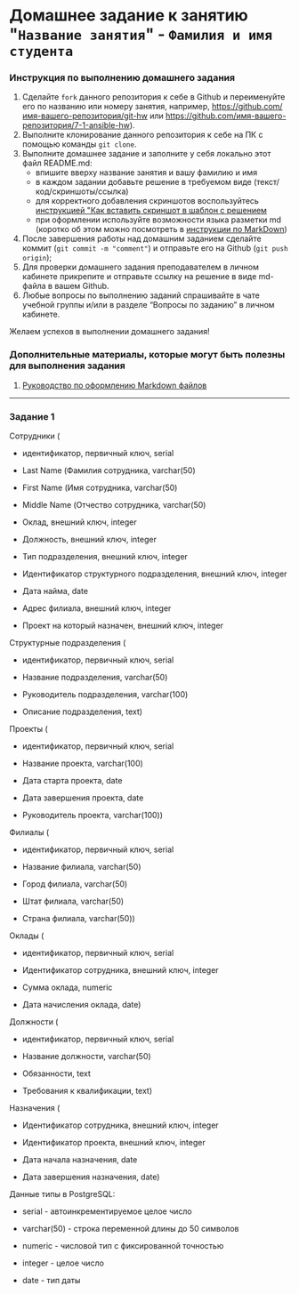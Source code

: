 # Домашнее задание к занятию "`Название занятия`" - `Фамилия и имя студента`


### Инструкция по выполнению домашнего задания

   1. Сделайте `fork` данного репозитория к себе в Github и переименуйте его по названию или номеру занятия, например, https://github.com/имя-вашего-репозитория/git-hw или  https://github.com/имя-вашего-репозитория/7-1-ansible-hw).
   2. Выполните клонирование данного репозитория к себе на ПК с помощью команды `git clone`.
   3. Выполните домашнее задание и заполните у себя локально этот файл README.md:
      - впишите вверху название занятия и вашу фамилию и имя
      - в каждом задании добавьте решение в требуемом виде (текст/код/скриншоты/ссылка)
      - для корректного добавления скриншотов воспользуйтесь [инструкцией "Как вставить скриншот в шаблон с решением](https://github.com/netology-code/sys-pattern-homework/blob/main/screen-instruction.md)
      - при оформлении используйте возможности языка разметки md (коротко об этом можно посмотреть в [инструкции  по MarkDown](https://github.com/netology-code/sys-pattern-homework/blob/main/md-instruction.md))
   4. После завершения работы над домашним заданием сделайте коммит (`git commit -m "comment"`) и отправьте его на Github (`git push origin`);
   5. Для проверки домашнего задания преподавателем в личном кабинете прикрепите и отправьте ссылку на решение в виде md-файла в вашем Github.
   6. Любые вопросы по выполнению заданий спрашивайте в чате учебной группы и/или в разделе “Вопросы по заданию” в личном кабинете.
   
Желаем успехов в выполнении домашнего задания!
   
### Дополнительные материалы, которые могут быть полезны для выполнения задания

1. [Руководство по оформлению Markdown файлов](https://gist.github.com/Jekins/2bf2d0638163f1294637#Code)

---

### Задание 1


Сотрудники (

   - идентификатор, первичный ключ, serial

   - Last Name (Фамилия сотрудника, varchar(50)

   - First Name (Имя сотрудника, varchar(50)

   - Middle Name (Отчество сотрудника, varchar(50)

   - Оклад, внешний ключ, integer

   - Должность, внешний ключ, integer

   - Тип подразделения, внешний ключ, integer

   - Идентификатор структурного подразделения, внешний ключ, integer

   - Дата найма, date

   - Адрес филиала, внешний ключ, integer

   - Проект на который назначен, внешний ключ, integer


 
Структурные подразделения (

   - идентификатор, первичный ключ, serial

   - Название подразделения, varchar(50)

   - Руководитель подразделения, varchar(100)

   - Описание подразделения, text)

 

Проекты (

   - идентификатор, первичный ключ, serial

   - Название проекта, varchar(100)

   - Дата старта проекта, date

   - Дата завершения проекта, date

   - Руководитель проекта, varchar(100))


 
Филиалы (

   - идентификатор, первичный ключ, serial

   - Название филиала, varchar(50)

   - Город филиала, varchar(50)

   - Штат филиала, varchar(50)

   - Страна филиала, varchar(50))


 
Оклады (

   - идентификатор, первичный ключ, serial

   - Идентификатор сотрудника, внешний ключ, integer

   - Сумма оклада, numeric

   - Дата начисления оклада, date)

 

Должности (

   - идентификатор, первичный ключ, serial

   - Название должности, varchar(50)

   - Обязанности, text

   - Требования к квалификации, text)


 
Назначения (

   - Идентификатор сотрудника, внешний ключ, integer

   - Идентификатор проекта, внешний ключ, integer

   - Дата начала назначения, date

   - Дата завершения назначения, date)


 
Данные типы в PostgreSQL:

- serial - автоинкрементируемое целое число

- varchar(50) - строка переменной длины до 50 символов

- numeric - числовой тип с фиксированной точностью

- integer - целое число

- date - тип даты
